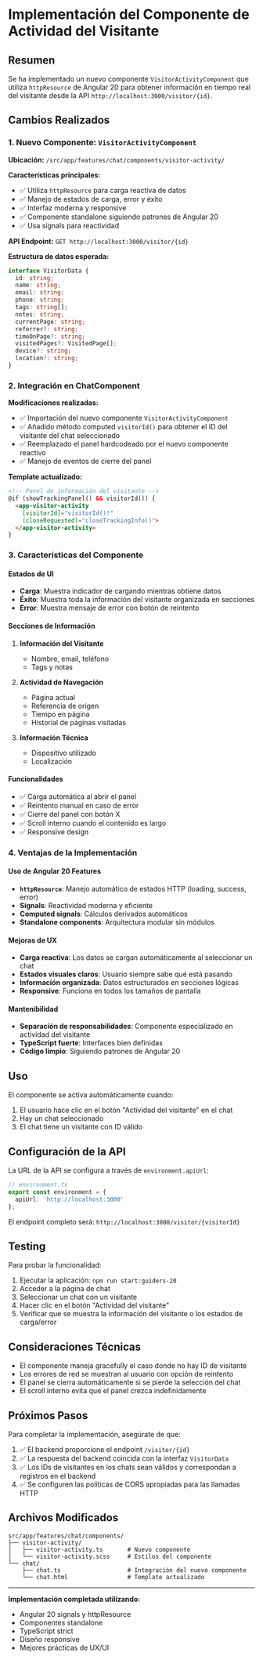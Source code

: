 # Implementación del Componente de Actividad del Visitante

## Resumen

Se ha implementado un nuevo componente `VisitorActivityComponent` que utiliza `httpResource` de Angular 20 para obtener información en tiempo real del visitante desde la API `http://localhost:3000/visitor/{id}`.

## Cambios Realizados

### 1. Nuevo Componente: `VisitorActivityComponent`

**Ubicación:** `/src/app/features/chat/components/visitor-activity/`

**Características principales:**
- ✅ Utiliza `httpResource` para carga reactiva de datos
- ✅ Manejo de estados de carga, error y éxito
- ✅ Interfaz moderna y responsive
- ✅ Componente standalone siguiendo patrones de Angular 20
- ✅ Usa signals para reactividad

**API Endpoint:** `GET http://localhost:3000/visitor/{id}`

**Estructura de datos esperada:**
```typescript
interface VisitorData {
  id: string;
  name: string;
  email: string;
  phone: string;
  tags: string[];
  notes: string;
  currentPage: string;
  referrer?: string;
  timeOnPage?: string;
  visitedPages?: VisitedPage[];
  device?: string;
  location?: string;
}
```

### 2. Integración en ChatComponent

**Modificaciones realizadas:**
- ✅ Importación del nuevo componente `VisitorActivityComponent`
- ✅ Añadido método computed `visitorId()` para obtener el ID del visitante del chat seleccionado
- ✅ Reemplazado el panel hardcodeado por el nuevo componente reactivo
- ✅ Manejo de eventos de cierre del panel

**Template actualizado:**
```html
<!-- Panel de información del visitante -->
@if (showTrackingPanel() && visitorId()) {
  <app-visitor-activity 
    [visitorId]="visitorId()!"
    (closeRequested)="closeTrackingInfo()">
  </app-visitor-activity>
}
```

### 3. Características del Componente

#### Estados de UI
- **Carga**: Muestra indicador de cargando mientras obtiene datos
- **Éxito**: Muestra toda la información del visitante organizada en secciones
- **Error**: Muestra mensaje de error con botón de reintento

#### Secciones de Información
1. **Información del Visitante**
   - Nombre, email, teléfono
   - Tags y notas

2. **Actividad de Navegación**
   - Página actual
   - Referencia de origen
   - Tiempo en página
   - Historial de páginas visitadas

3. **Información Técnica**
   - Dispositivo utilizado
   - Localización

#### Funcionalidades
- ✅ Carga automática al abrir el panel
- ✅ Reintento manual en caso de error
- ✅ Cierre del panel con botón X
- ✅ Scroll interno cuando el contenido es largo
- ✅ Responsive design

### 4. Ventajas de la Implementación

#### Uso de Angular 20 Features
- **`httpResource`**: Manejo automático de estados HTTP (loading, success, error)
- **Signals**: Reactividad moderna y eficiente
- **Computed signals**: Cálculos derivados automáticos
- **Standalone components**: Arquitectura modular sin módulos

#### Mejoras de UX
- **Carga reactiva**: Los datos se cargan automáticamente al seleccionar un chat
- **Estados visuales claros**: Usuario siempre sabe qué está pasando
- **Información organizada**: Datos estructurados en secciones lógicas
- **Responsive**: Funciona en todos los tamaños de pantalla

#### Mantenibilidad
- **Separación de responsabilidades**: Componente especializado en actividad del visitante
- **TypeScript fuerte**: Interfaces bien definidas
- **Código limpio**: Siguiendo patrones de Angular 20

## Uso

El componente se activa automáticamente cuando:
1. El usuario hace clic en el botón "Actividad del visitante" en el chat
2. Hay un chat seleccionado
3. El chat tiene un visitante con ID válido

## Configuración de la API

La URL de la API se configura a través de `environment.apiUrl`:

```typescript
// environment.ts
export const environment = {
  apiUrl: 'http://localhost:3000'
};
```

El endpoint completo será: `http://localhost:3000/visitor/{visitorId}`

## Testing

Para probar la funcionalidad:

1. Ejecutar la aplicación: `npm run start:guiders-20`
2. Acceder a la página de chat
3. Seleccionar un chat con un visitante
4. Hacer clic en el botón "Actividad del visitante"
5. Verificar que se muestra la información del visitante o los estados de carga/error

## Consideraciones Técnicas

- El componente maneja gracefully el caso donde no hay ID de visitante
- Los errores de red se muestran al usuario con opción de reintento
- El panel se cierra automáticamente si se pierde la selección del chat
- El scroll interno evita que el panel crezca indefinidamente

## Próximos Pasos

Para completar la implementación, asegúrate de que:

1. ✅ El backend proporcione el endpoint `/visitor/{id}`
2. ✅ La respuesta del backend coincida con la interfaz `VisitorData`
3. ✅ Los IDs de visitantes en los chats sean válidos y correspondan a registros en el backend
4. ✅ Se configuren las políticas de CORS apropiadas para las llamadas HTTP

## Archivos Modificados

```
src/app/features/chat/components/
├── visitor-activity/
│   ├── visitor-activity.ts       # Nuevo componente
│   └── visitor-activity.scss     # Estilos del componente
└── chat/
    ├── chat.ts                   # Integración del nuevo componente
    └── chat.html                 # Template actualizado
```

---

**Implementación completada utilizando:**
- Angular 20 signals y httpResource
- Componentes standalone
- TypeScript strict
- Diseño responsive
- Mejores prácticas de UX/UI
